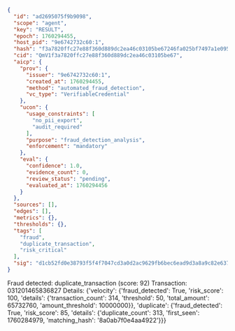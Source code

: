 ```json
{
  "id": "ad2695075f9b9098",
  "scope": "agent",
  "key": "RESULT",
  "epoch": 1760294455,
  "host_pid": "9e6742732c60:1",
  "hash": "f3a7820ffc27e88f360d889dc2ea46c03105be67246fa025bf7497a1e0951c50",
  "cid": "QmV1f3a7820ffc27e88f360d889dc2ea46c03105be67",
  "aicp": {
    "prov": {
      "issuer": "9e6742732c60:1",
      "created_at": 1760294455,
      "method": "automated_fraud_detection",
      "vc_type": "VerifiableCredential"
    },
    "ucon": {
      "usage_constraints": [
        "no_pii_export",
        "audit_required"
      ],
      "purpose": "fraud_detection_analysis",
      "enforcement": "mandatory"
    },
    "eval": {
      "confidence": 1.0,
      "evidence_count": 0,
      "review_status": "pending",
      "evaluated_at": 1760294456
    }
  },
  "sources": [],
  "edges": [],
  "metrics": {},
  "thresholds": {},
  "tags": [
    "fraud",
    "duplicate_transaction",
    "risk_critical"
  ],
  "sig": "d1cb52fd0e38793f5f4f7047cd3a0d2ac9629fb6bec6ead9d3a8a9c82e637975"
}
```

Fraud detected: duplicate_transaction (score: 92)
Transaction: 031201465836827
Details: {'velocity': {'fraud_detected': True, 'risk_score': 100, 'details': {'transaction_count': 314, 'threshold': 50, 'total_amount': 65732760, 'amount_threshold': 10000000}}, 'duplicate': {'fraud_detected': True, 'risk_score': 85, 'details': {'duplicate_count': 313, 'first_seen': 1760284979, 'matching_hash': '8a0ab7f0e4aa4922'}}}
